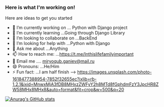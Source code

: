 ### Here is what I'm working on!


Here are ideas to get you started 

- 🔭 I’m currently working on ... Python with Django project
- 🌱 I’m currently learning ...Going through Django Library
- 👯 I’m looking to collaborate on ...BackEnd 
- 🤔 I’m looking for help with ...Python with Django
- 💬 Ask me about ...Anything
- 📫 How to reach me: ...https://t.me/Inthislifefamilyimportant
- 📧 Email me .... miryoqub.ganiev@mail.ru            
- 😄 Pronouns: ...He/Him
- ⚡ Fun fact: ...I am half finish
-->
  https://images.unsplash.com/photo-1618477388954-7852f32655ec?ixlib=rb-1.2.1&ixid=MnwxMjA3fDB8MHxzZWFyY2h8MTd8fGphdmFzY3JpcHR8ZW58MHx8MHx8&auto=format&fit=crop&w=500&q=20


[![Anurag's GitHub stats](https://github-readme-stats.vercel.app/api?username=Miryokub)](https://github.com/Miryokub/github-readme-stats)
